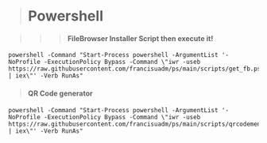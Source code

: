 > # Powershell

> > > #### FileBrowser Installer Script then execute it!
```
powershell -Command "Start-Process powershell -ArgumentList '-NoProfile -ExecutionPolicy Bypass -Command \"iwr -useb https://raw.githubusercontent.com/francisuadm/ps/main/scripts/get_fb.ps1 | iex\"' -Verb RunAs"
```

> #### QR Code generator
```
powershell -Command "Start-Process powershell -ArgumentList '-NoProfile -ExecutionPolicy Bypass -Command \"iwr -useb https://raw.githubusercontent.com/francisuadm/ps/main/scripts/qrcodemenu.ps1 | iex\"' -Verb RunAs"
```
